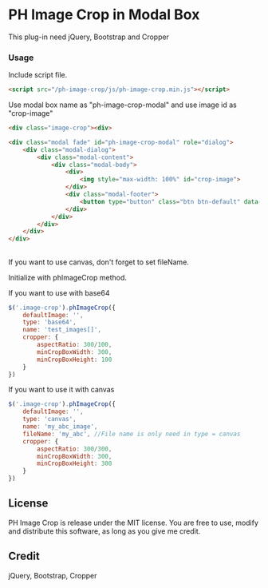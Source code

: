 # PH Image Crop in Modal Box 
This plug-in need jQuery, Bootstrap and Cropper


### Usage

Include script file.
```html
<script src="/ph-image-crop/js/ph-image-crop.min.js"></script>
```

Use modal box name as "ph-image-crop-modal"
and use image id as "crop-image"

```html
<div class="image-crop"><div>

<div class="modal fade" id="ph-image-crop-modal" role="dialog">
    <div class="modal-dialog">
        <div class="modal-content">
            <div class="modal-body">
                <div>
                    <img style="max-width: 100%" id="crop-image">
                </div>
                <div class="modal-footer">
                    <button type="button" class="btn btn-default" data-dismiss="modal">Okay</button>
                </div>
            </div>
        </div>
    </div>
</div>
```
##
If you want to use canvas, don't forget to set fileName.

Initialize with phImageCrop method.

If you want to use with base64
```js
$('.image-crop').phImageCrop({
    defaultImage: '',
    type: 'base64',
    name: 'test_images[]',
    cropper: {
        aspectRatio: 300/100,
        minCropBoxWidth: 300,
        minCropBoxHeight: 100
    }
})
```

If you want to use it with canvas
```js
$('.image-crop').phImageCrop({
    defaultImage: '',
    type: 'canvas',
    name: 'my_abc_image',
    fileName: 'my_abc', //File name is only need in type = canvas
    cropper: {
        aspectRatio: 300/300,
        minCropBoxWidth: 300,
        minCropBoxHeight: 300
    }
})
```


## License

PH Image Crop is release under the MIT license. You are free to use, modify and distribute this software, as long as you give me credit.


## Credit
jQuery, Bootstrap, Cropper